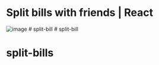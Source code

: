 # Split bills with friends | React

![image](https://github.com/Jarmovd/split-bills/assets/47450872/9fc0cd21-75d4-4778-bf38-052d7cc282ea)
#   s p l i t - b i l l  
 # split-bill
# split-bills
